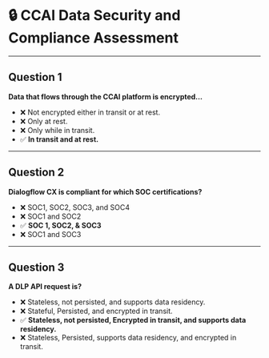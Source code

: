 # 🔒 CCAI Data Security and Compliance Assessment  

---

## Question 1  
**Data that flows through the CCAI platform is encrypted…**  
- ❌ Not encrypted either in transit or at rest.  
- ❌ Only at rest.  
- ❌ Only while in transit.  
- ✅ **In transit and at rest.**

---

## Question 2  
**Dialogflow CX is compliant for which SOC certifications?**  
- ❌ SOC1, SOC2, SOC3, and SOC4  
- ❌ SOC1 and SOC2  
- ✅ **SOC 1, SOC2, & SOC3**  
- ❌ SOC1 and SOC3  

---

## Question 3  
**A DLP API request is?**  
- ❌ Stateless, not persisted, and supports data residency.  
- ❌ Stateful, Persisted, and encrypted in transit.  
- ✅ **Stateless, not persisted, Encrypted in transit, and supports data residency.**  
- ❌ Stateless, Persisted, supports data residency, and encrypted in transit.  
